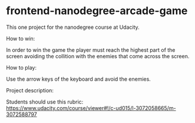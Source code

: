 frontend-nanodegree-arcade-game
===============================
This one project for the nanodegree course at Udacity.


How to win:

In order to win the game the player must reach the
highest part of the screen avoiding the collition
with the enemies that come across the screen.

How to play:

Use the arrow keys of the keyboard and avoid the enemies.


Project description:

Students should use this rubric: https://www.udacity.com/course/viewer#!/c-ud015/l-3072058665/m-3072588797
